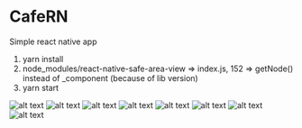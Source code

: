 # CafeRN
Simple react native app

1) yarn install
2) node_modules/react-native-safe-area-view => index.js, 152 => getNode() instead of _component (because of lib version)
3) yarn start

![alt text](components/screenshots/1.png "Home screen")
![alt text](components/screenshots/2.png "Home screen")
![alt text](components/screenshots/3.png "Home screen")
![alt text](components/screenshots/4.png "Home screen")
![alt text](components/screenshots/5.png "Home screen")
![alt text](components/screenshots/6.png "Home screen")
![alt text](components/screenshots/7.png "Home screen")
![alt text](components/screenshots/8.png "Home screen")
